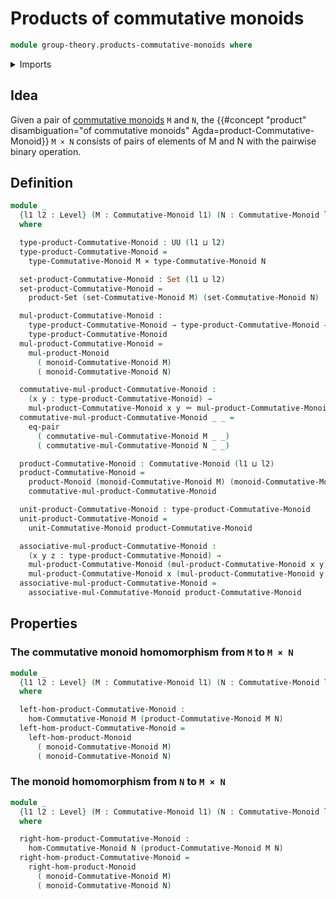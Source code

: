# Products of commutative monoids

```agda
module group-theory.products-commutative-monoids where
```

<details><summary>Imports</summary>

```agda
open import foundation.cartesian-product-types
open import foundation.dependent-pair-types
open import foundation.equality-cartesian-product-types
open import foundation.identity-types
open import foundation.sets
open import foundation.universe-levels

open import group-theory.commutative-monoids
open import group-theory.homomorphisms-commutative-monoids
open import group-theory.products-monoids
```

</details>

## Idea

Given a pair of [commutative monoids](group-theory.commutative-monoids.md) `M`
and `N`, the
{{#concept "product" disambiguation="of commutative monoids" Agda=product-Commutative-Monoid}}
`M × N` consists of pairs of elements of M and N with the pairwise binary
operation.

## Definition

```agda
module _
  {l1 l2 : Level} (M : Commutative-Monoid l1) (N : Commutative-Monoid l2)
  where

  type-product-Commutative-Monoid : UU (l1 ⊔ l2)
  type-product-Commutative-Monoid =
    type-Commutative-Monoid M × type-Commutative-Monoid N

  set-product-Commutative-Monoid : Set (l1 ⊔ l2)
  set-product-Commutative-Monoid =
    product-Set (set-Commutative-Monoid M) (set-Commutative-Monoid N)

  mul-product-Commutative-Monoid :
    type-product-Commutative-Monoid → type-product-Commutative-Monoid →
    type-product-Commutative-Monoid
  mul-product-Commutative-Monoid =
    mul-product-Monoid
      ( monoid-Commutative-Monoid M)
      ( monoid-Commutative-Monoid N)

  commutative-mul-product-Commutative-Monoid :
    (x y : type-product-Commutative-Monoid) →
    mul-product-Commutative-Monoid x y ＝ mul-product-Commutative-Monoid y x
  commutative-mul-product-Commutative-Monoid _ _ =
    eq-pair
      ( commutative-mul-Commutative-Monoid M _ _)
      ( commutative-mul-Commutative-Monoid N _ _)

  product-Commutative-Monoid : Commutative-Monoid (l1 ⊔ l2)
  product-Commutative-Monoid =
    product-Monoid (monoid-Commutative-Monoid M) (monoid-Commutative-Monoid N) ,
    commutative-mul-product-Commutative-Monoid

  unit-product-Commutative-Monoid : type-product-Commutative-Monoid
  unit-product-Commutative-Monoid =
    unit-Commutative-Monoid product-Commutative-Monoid

  associative-mul-product-Commutative-Monoid :
    (x y z : type-product-Commutative-Monoid) →
    mul-product-Commutative-Monoid (mul-product-Commutative-Monoid x y) z ＝
    mul-product-Commutative-Monoid x (mul-product-Commutative-Monoid y z)
  associative-mul-product-Commutative-Monoid =
    associative-mul-Commutative-Monoid product-Commutative-Monoid
```

## Properties

### The commutative monoid homomorphism from `M` to `M × N`

```agda
module _
  {l1 l2 : Level} (M : Commutative-Monoid l1) (N : Commutative-Monoid l2)
  where

  left-hom-product-Commutative-Monoid :
    hom-Commutative-Monoid M (product-Commutative-Monoid M N)
  left-hom-product-Commutative-Monoid =
    left-hom-product-Monoid
      ( monoid-Commutative-Monoid M)
      ( monoid-Commutative-Monoid N)
```

### The monoid homomorphism from `N` to `M × N`

```agda
module _
  {l1 l2 : Level} (M : Commutative-Monoid l1) (N : Commutative-Monoid l2)
  where

  right-hom-product-Commutative-Monoid :
    hom-Commutative-Monoid N (product-Commutative-Monoid M N)
  right-hom-product-Commutative-Monoid =
    right-hom-product-Monoid
      ( monoid-Commutative-Monoid M)
      ( monoid-Commutative-Monoid N)
```
